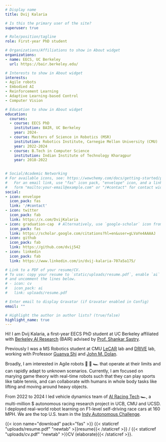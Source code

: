 ```yaml
---
# Display name
title: Dvij Kalaria

# Is this the primary user of the site?
superuser: true

# Role/position/tagline
role: First-year PhD student

# Organizations/Affiliations to show in About widget
organizations:
- name: EECS, UC Berkeley 
  url: https://bair.berkeley.edu/

# Interests to show in About widget
interests:
- Agile robots
- Embodied AI
- Reinforcement Learning
- Adaptive Learning-based Control
- Computer Vision

# Education to show in About widget
education:
  courses:
  - course: EECS PhD
    institution: BAIR, UC Berkeley
    year: 2024-
  - course: Masters of Science in Robotics (MSR)
    institution: Robotics Institute, Carnegie Mellon University (CMU)
    year: 2022-2024
  - course: B.Tech in Computer Science
    institution: Indian Institute of Technology Kharagpur
    year: 2018-2022
  

# Social/Academic Networking
# For available icons, see: https://wowchemy.com/docs/getting-started/page-builder/#icons
#   For an email link, use "fas" icon pack, "envelope" icon, and a link in the
#   form "mailto:your-email@example.com" or "/#contact" for contact widget.
social:
- icon: envelope
  icon_pack: fas
  link: '/#contact'
- icon: twitter
  icon_pack: fab
  link: https://x.com/DvijKalaria
- icon: graduation-cap  # Alternatively, use `google-scholar` icon from `ai` icon pack
  icon_pack: fas
  link: https://scholar.google.com/citations?hl=en&user=gLVaYe4AAAAJ
- icon: github
  icon_pack: fab
  link: https://github.com/dvij542
- icon: linkedin
  icon_pack: fab
  link: https://www.linkedin.com/in/dvij-kalaria-707a5a175/

# Link to a PDF of your resume/CV.
# To use: copy your resume to `static/uploads/resume.pdf`, enable `ai` icons in `params.toml`, 
# and uncomment the lines below.
# - icon: cv
#   icon_pack: ai
#   link: uploads/resume.pdf

# Enter email to display Gravatar (if Gravatar enabled in Config)
email: ""

# Highlight the author in author lists? (true/false)
highlight_name: true
---
```


Hi! I am Dvij Kalaria, a first-year EECS PhD student at UC Berkeley affiliated with [Berkeley AI Research](https://bair.berkeley.edu/) (BAIR) advised by [Prof. Shankar Sastry](https://www2.eecs.berkeley.edu/Faculty/Homepages/sastry.html). 

Previously I was a MS Robotics student at CMU [LeCAR](https://lecar-lab.github.io/) lab and [DRIVE](https://drive-lab-cmu.github.io/) lab, working with Professor [Guanya Shi](https://www.gshi.me/) and [John M. Dolan](https://www.ri.cmu.edu/ri-faculty/john-m-dolan/). 

Broadly, I am interested in Agile robots 🦾 🦿 🏎️ that operate at their limits and can rapidly adapt to unknown scenarios. Currently, I am focused on marying game theory with real-time robots such that they can play sports like table tennis, and can collaborate with humans in whole body tasks like lifting and moving around heavy objects. 

From 2022 to 2024 I led vehicle dynamics team of [AI Racing Tech](https://www.airacingtech.com/) 🏎️, a multi-million $ autonomous racing research project in UCB, CMU and UCSD. I deployed real-world robot learning on F1-level self-driving race cars at 160 MPH. We are the top U.S. team in the [Indy Autonomous Challenge](https://www.indyautonomouschallenge.com/). 

{{< icon name="download" pack="fas" >}} {{< staticref "uploads/resume.pdf" "newtab" >}}resume{{< /staticref >}} / {{< staticref "uploads/cv.pdf" "newtab" >}}CV (elaborate){{< /staticref >}}.
